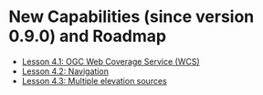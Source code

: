 # New Capabilities (since version 0.9.0) and Roadmap

* [Lesson 4.1: OGC Web Coverage Service (WCS)](lesson-4-1.html)
* [Lesson 4.2: Navigation](lesson-4-2.html)
* [Lesson 4.3: Multiple elevation sources](lesson-4-3.html)
